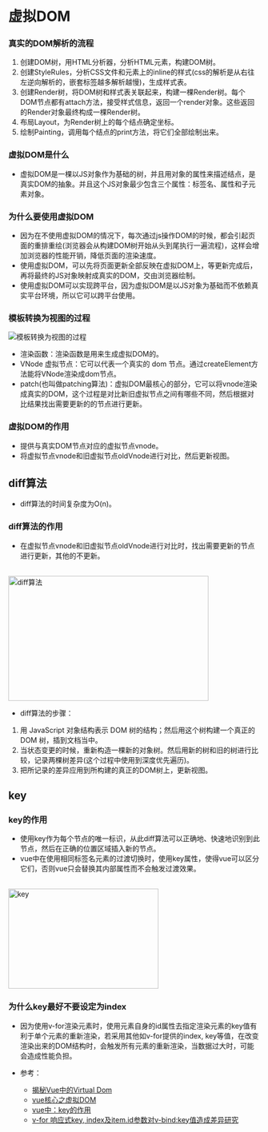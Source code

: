 # 虚拟DOM
### 真实的DOM解析的流程
1. 创建DOM树，用HTML分析器，分析HTML元素，构建DOM树。
2. 创建StyleRules，分析CSS文件和元素上的inline的样式(css的解析是从右往左逆向解析的，嵌套标签越多解析越慢)，生成样式表。
3. 创建Render树，将DOM树和样式表关联起来，构建一棵Render树。每个DOM节点都有attach方法，接受样式信息，返回一个render对象。这些返回的Render对象最终构成一棵Render树。
4. 布局Layout，为Render树上的每个结点确定坐标。
5. 绘制Painting，调用每个结点的print方法，将它们全部绘制出来。

### 虚拟DOM是什么
- 虚拟DOM是一棵以JS对象作为基础的树，并且用对象的属性来描述结点，是真实DOM的抽象。并且这个JS对象最少包含三个属性：标签名、属性和子元素对象。

### 为什么要使用虚拟DOM
- 因为在不使用虚拟DOM的情况下，每次通过js操作DOM的时候，都会引起页面的重排重绘(浏览器会从构建DOM树开始从头到尾执行一遍流程)，这样会增加浏览器的性能开销，降低页面的渲染速度。
- 使用虚拟DOM，可以先将页面更新全部反映在虚拟DOM上，等更新完成后，再将最终的JS对象映射成真实的DOM，交由浏览器绘制。
- 使用虚拟DOM可以实现跨平台，因为虚拟DOM是以JS对象为基础而不依赖真实平台环境，所以它可以跨平台使用。

### 模板转换为视图的过程
![模板转换为视图的过程](http://zhangzqcloud.cn/file-images/%E6%A8%A1%E6%9D%BF%E8%BD%AC%E6%8D%A2%E4%B8%BA%E8%A7%86%E5%9B%BE%E7%9A%84%E8%BF%87%E7%A8%8B.png)

- 渲染函数：渲染函数是用来生成虚拟DOM的。
- VNode 虚拟节点：它可以代表一个真实的 dom 节点。通过createElement方法能将VNode渲染成dom节点。
- patch(也叫做patching算法)：虚拟DOM最核心的部分，它可以将vnode渲染成真实的DOM，这个过程是对比新旧虚拟节点之间有哪些不同，然后根据对比结果找出需要更新的的节点进行更新。

### 虚拟DOM的作用
- 提供与真实DOM节点对应的虚拟节点vnode。
- 将虚拟节点vnode和旧虚拟节点oldVnode进行对比，然后更新视图。

## diff算法
- diff算法的时间复杂度为O(n)。
### diff算法的作用
- 在虚拟节点vnode和旧虚拟节点oldVnode进行对比时，找出需要更新的节点进行更新，其他的不更新。
<br />
<img src="http://zhangzqcloud.cn/file-images/diff%E7%AE%97%E6%B3%95.png" title="diff算法" width="400px" height="250px">

- diff算法的步骤：
1. 用 JavaScript 对象结构表示 DOM 树的结构；然后用这个树构建一个真正的 DOM 树，插到文档当中。
2. 当状态变更的时候，重新构造一棵新的对象树。然后用新的树和旧的树进行比较，记录两棵树差异(这个过程中使用到深度优先遍历)。
3. 把所记录的差异应用到所构建的真正的DOM树上，更新视图。

## key
### key的作用
- 使用key作为每个节点的唯一标识，从此diff算法可以正确地、快速地识别到此节点，然后在正确的位置区域插入新的节点。
- vue中在使用相同标签名元素的过渡切换时，使用key属性，使得vue可以区分它们，否则vue只会替换其内部属性而不会触发过渡效果。

<br />
<img src="http://zhangzqcloud.cn/file-images/key.png" title="key" width="300px" height="200px">

### 为什么key最好不要设定为index
- 因为使用v-for渲染元素时，使用元素自身的id属性去指定渲染元素的key值有利于单个元素的重新渲染，若采用其他如v-for提供的index, key等值，在改变渲染出来的DOM结构时，会触发所有元素的重新渲染，当数据过大时，可能会造成性能负担。



- 参考：
   - [揭秘Vue中的Virtual Dom](https://github.com/ljianshu/Blog/issues/69)
   - [vue核心之虚拟DOM](https://www.jianshu.com/p/af0b398602bc)
   - [vue中：key的作用](https://www.jianshu.com/p/0044532e4a93)
   - [v-for 响应式key, index及item.id参数对v-bind:key值造成差异研究](https://www.cnblogs.com/tim100/p/7262963.html?tdsourcetag=s_pcqq_aiomsg)
   
   

